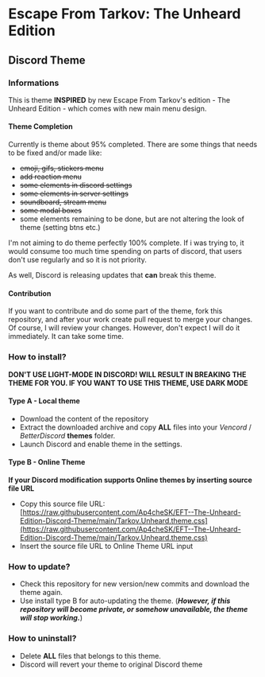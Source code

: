 # Escape From Tarkov: The Unheard Edition
## Discord Theme

### Informations

This is theme **INSPIRED** by new Escape From Tarkov's edition - The Unheard Edition - which comes with new main menu design.

#### Theme Completion

Currently is theme about 95% completed. There are some things that needs to be fixed and/or made like:
- ~~emoji, gifs, stickers menu~~
- ~~add reaction menu~~
- ~~some elements in discord settings~~
- ~~some elements in server settings~~
- ~~soundboard, stream menu~~
- ~~some modal boxes~~
- some elements remaining to be done, but are not altering the look of theme (setting btns etc.)

I'm not aiming to do theme perfectly 100% complete. If i was trying to, it would consume too much time spending on parts of discord, that users don't use regularly and so it is not priority.

As well, Discord is releasing updates that **can** break this theme.

#### Contribution

If you want to contribute and do some part of the theme, fork this repository, and after your work create pull request to merge your changes. Of course, I will review your changes. However, don't expect I will do it immediately. It can take some time.

### How to install?
**DON'T USE LIGHT-MODE IN DISCORD! WILL RESULT IN BREAKING THE THEME FOR YOU. IF YOU WANT TO USE THIS THEME, USE DARK MODE**

#### Type A - Local theme
- Download the content of the repository
- Extract the downloaded archive and copy **ALL** files into your *Vencord* / *BetterDiscord* **themes** folder.
- Launch Discord and enable theme in the settings.

#### Type B - Online Theme
**If your Discord modification supports Online themes by inserting source file URL**
- Copy this source file URL: [https://raw.githubusercontent.com/Ap4cheSK/EFT--The-Unheard-Edition-Discord-Theme/main/Tarkov.Unheard.theme.css](https://raw.githubusercontent.com/Ap4cheSK/EFT--The-Unheard-Edition-Discord-Theme/main/Tarkov.Unheard.theme.css)
- Insert the source file URL to Online Theme URL input

### How to update?

- Check this repository for new version/new commits and download the theme again.
- Use install type B for auto-updating the theme. (***However, if this repository will become private, or somehow unavailable, the theme will stop working.***)

### How to uninstall?

- Delete **ALL** files that belongs to this theme.
- Discord will revert your theme to original Discord theme